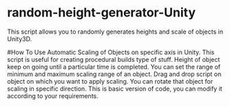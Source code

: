 # random-height-generator-Unity
This script allows you to randomly generates heights and scale of objects in Unity3D.

#How To Use
Automatic Scaling of Objects on specific axis in Unity. This script is useful for creating procedural builds type of stuff. Height of object keep on going until a particular time is completed. You can set the range of minimum and maximum scaling range of an object. Drag and drop script on object on which you want to apply scaling. You can rotate that object for scaling in specific direction. This is basic version of code, you can modify it according to your requirements.
